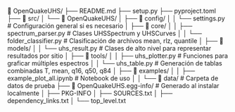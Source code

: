 📁 OpenQuakeUHS/
├── README.md
├── setup.py
├── pyproject.toml
├── 📁 src/
│ └── 📁 OpenQuakeUHS/
│ ├── 📁 config/
│ │ └── settings.py # Configuración general si es necesario
│ ├── 📁 core/
│ │ ├── spectrum_parser.py # Clases UHSSpectrum y UHSCurves
│ │ └── folder_classifier.py # Clasificación de archivos mean, rlz, quantile
│ ├── 📁 models/
│ │ └── uhs_result.py # Clases de alto nivel para representar resultados por sitio
│ ├── 📁 tools/
│ │ ├── uhs_plotter.py # Funciones para graficar múltiples espectros
│ │ └── uhs_table.py # Generación de tablas combinadas T, mean, q16, q50, q84
│ ├── 📁 examples/
│ │ ├── example_plot_all.ipynb # Notebook de uso
│ │ └── 📁 data/ # Carpeta de datos de prueba
├── 📁 OpenQuakeUHS.egg-info/ # Generado al instalar localmente
│ ├── PKG-INFO
│ ├── SOURCES.txt
│ ├── dependency_links.txt
│ └── top_level.txt